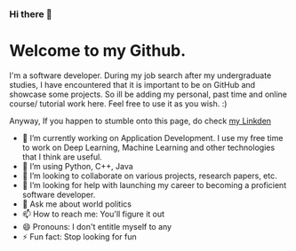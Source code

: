 ### Hi there 👋
# Welcome to my Github. 

I'm a software developer. During my job search after my undergraduate studies, I have encountered that it is important to be on GitHub and showcase some projects. So ill be adding my personal, past time and online course/ tutorial work here. Feel free to use it as you wish. :)

Anyway, If you happen to stumble onto this page, do check [my Linkden](https://www.linkedin.com/in/naga-k-811374a2/)

- 🔭 I’m currently working on Application Development. I use my free time to work on Deep Learning, Machine Learning and other technologies that I think are useful.
- 🌱 I’m using Python, C++, Java
- 👯 I’m looking to collaborate on various projects, research papers, etc.
- 🤔 I’m looking for help with launching my career to becoming a proficient software developer.
- 💬 Ask me about world politics
- 📫 How to reach me: You'll figure it out
- 😄 Pronouns: I don't entitle myself to any
- ⚡ Fun fact: Stop looking for fun
